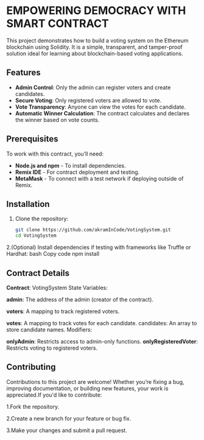
# EMPOWERING DEMOCRACY WITH SMART CONTRACT

This project demonstrates how to build a voting system on the Ethereum blockchain using Solidity. It is a simple, transparent, and tamper-proof solution ideal for learning about blockchain-based voting applications.

## Features
- **Admin Control**: Only the admin can register voters and create candidates.
- **Secure Voting**: Only registered voters are allowed to vote.
- **Vote Transparency**: Anyone can view the votes for each candidate.
- **Automatic Winner Calculation**: The contract calculates and declares the winner based on vote counts.
## Prerequisites
To work with this contract, you’ll need:
- **Node.js and npm** - To install dependencies.
- **Remix IDE** - For contract deployment and testing.
- **MetaMask** - To connect with a test network if deploying outside of Remix.

## Installation
1. Clone the repository:
   ```bash
   git clone https://github.com/akramInCode/VotingSystem.git
   cd VotingSystem
2.(Optional) Install dependencies if testing with frameworks like Truffle or Hardhat:
bash
Copy code
npm install

## Contract Details
**Contract**: VotingSystem
State Variables:

**admin**: The address of the admin (creator of the contract).

**voters**: A mapping to track registered voters.

**votes**: A mapping to track votes for each candidate.
candidates: An array to store candidate names.
Modifiers:

**onlyAdmin**: Restricts access to admin-only functions.
**onlyRegisteredVoter**: Restricts voting to registered voters.
## Contributing

Contributions to this project are welcome! Whether you’re fixing a bug, improving documentation, or building new features, your work is appreciated.If you'd like to contribute:

1.Fork the repository.

2.Create a new branch for your feature or bug fix.

3.Make your changes and submit a pull request.

